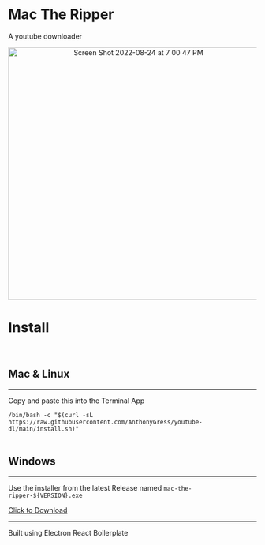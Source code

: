 # Mac The Ripper
A youtube downloader

<div align="center"><img width="512" alt="Screen Shot 2022-08-24 at 7 00 47 PM" src="https://user-images.githubusercontent.com/70029654/186538440-18df18a2-afd4-42f5-8dc9-c55864306545.png"></div>


# Install

<br>

## Mac & Linux

<hr>

Copy and paste this into the Terminal App

`/bin/bash -c "$(curl -sL https://raw.githubusercontent.com/AnthonyGress/youtube-dl/main/install.sh)"`
<br><br>

## Windows

<hr>

Use the installer from the latest Release named `mac-the-ripper-${VERSION}.exe`

[Click to Download](https://github.com/AnthonyGress/mac-the-ripper/releases/latest/)

<hr>

Built using Electron React Boilerplate
